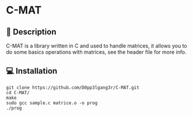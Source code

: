 # C-MAT

## 📝 Description
C-MAT is a library written in C and used to handle matrices, it allows you to do some basics operations with matrices, see the header file for more info.

## 💻 Installation
```
git clone https://github.com/D0pp3lgang3r/C-MAT.git
cd C-MAT/
make
sudo gcc sample.c matrice.o -o prog
./prog
```
